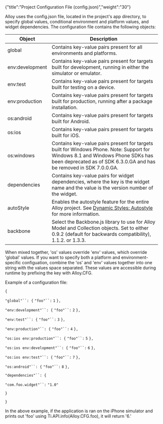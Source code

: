 {"title":"Project Configuration File (config.json)","weight":"30"}

Alloy uses the config.json file, located in the project's app directory, to specify global values, conditional environment and platform values, and widget dependencies. The configuration file contains the following objects:

| Object | Description |
| --- | --- |
| global | Contains key-value pairs present for all environments and platforms. |
| env:development | Contains key-value pairs present for targets built for development, running in either the simulator or emulator. |
| env:test | Contains key-value pairs present for targets built for testing on a device. |
| env:production | Contains key-value pairs present for targets built for production, running after a package installation. |
| os:android | Contains key-value pairs present for targets built for Android. |
| os:ios | Contains key-value pairs present for targets built for iOS. |
| os:windows | Contains key-value pairs present for targets built for Windows Phone. Note: Support for Windows 8.1 and Windows Phone SDKs has been deprecated as of SDK 6.3.0.GA and has be removed in SDK 7.0.0.GA. |
| dependencies | Contains key-value pairs for widget dependencies, where the key is the widget name and the value is the version number of the widget. |
| autoStyle | Enables the autostyle feature for the entire Alloy project. See [Dynamic Styles: Autostyle](/docs/appc/Alloy_Framework/Alloy_Guide/Alloy_Views/Dynamic_Styles/#autostyle) for more information. |
| backbone | Select the Backbone.js library to use for Alloy Model and Collection objects. Set to either 0.9.2 (default for backwards compatibility), 1.1.2. or 1.3.3. |

When mixed together, 'os' values override 'env' values, which override 'global' values. If you want to specify both a platform and environment-specific configuation, combine the 'os' and 'env' values together into one string with the values space separated. These values are accessible during runtime by prefixing the key with Alloy.CFG.

Example of a configuration file:

`{`

`"global"``: {` `"foo"``:` `1` `},`

`"env:development"``: {` `"foo"``:` `2` `},`

`"env:test"``: {` `"foo"``:` `3` `},`

`"env:production"``: {` `"foo"``:` `4` `},`

`"os:ios env:production"``: {` `"foo"``:` `5` `},`

`"os:ios env:development"``: {` `"foo"``:` `6` `},`

`"os:ios env:test"``: {` `"foo"``:` `7` `},`

`"os:android"``: {` `"foo"``:` `8` `},`

`"dependencies"``: {`

`"com.foo.widget"``:` `"1.0"`

`}`

`}`

In the above example, if the application is ran on the iPhone simulator and prints out 'foo' using Ti.API.info(Alloy.CFG.foo), it will return '6.'
